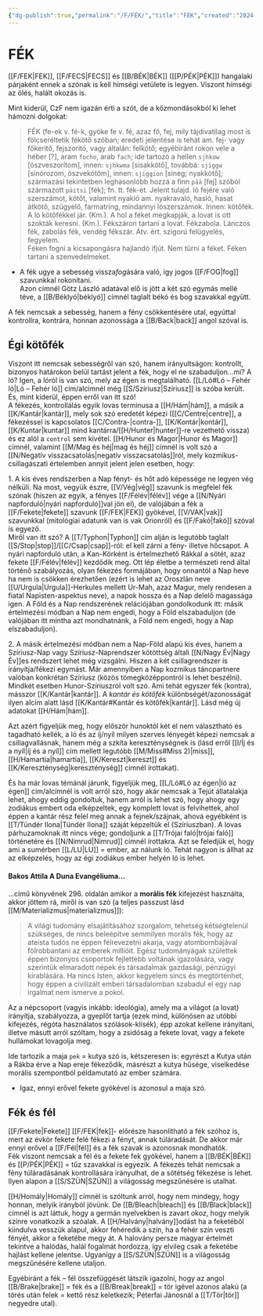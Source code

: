 ```yaml
---
{"dg-publish":true,"permalink":"/F/FÉK/","title":"FÉK","created":"2024-04-27T02:01","updated":"2024-10-24T16:26"}
---
```



# FÉK

[[F/FEK\|FEK]], [[F/FECS\|FECS]] és [[B/BÉK\|BÉK]] ([[P/PÉK\|PÉK]]) hangalaki párjaként ennek a szónak is kell hímségi vetülete is legyen. Viszont hímségi az ölés, halált okozás is.   

Mint kiderül, CzF nem igazán érti a szót, de a közmondásokból ki lehet hámozni dolgokat:  
> FÉK (fe-ek v. fé-k, gyöke fe v. fé, azaz fő, fej, mily tájdivatilag most is fölcseréltetik fékötő szóban; eredeti jelentése is tehát am. fej- vagy főkeritő, fejszoritó, vagy általán: felkötő; egyébiránt rokon vele a héber \[?\], aram `focho`, arab `fach`; ide tartozó a hellen `sjhkow` \[öszveszorítom\], innen: `sjhkwma` \[sisakkötő\], továbbá: `sjiggw` \[sinórozom, öszvekötöm\], innen: `sjiggion` \[sineg; nyakkötő\]; származási tekintetben leghasonlóbb hozzá a finn `pää` \[fej\] szóból származott `päitsi` \[fék\]; fn. tt. fék-et. Jelent tulajd. ló fejére való szerszámot, kötőt, valamint nyakló am. nyakravaló, hasló, hasat átkötő, szügyelő, farmatring, mindannyi lószerszámok. Innen: kötőfék. A ló kötőfékkel jár. (Km.). A hol a féket megkapják, a lovat is ott szokták keresni. (Km.). Fékszáron tartani a lovat. Fékzabola. Lánczos fék, zabolás fék, vendég fékszár. Átv. ért. szigorú felügyelés, fegyelem.  
> Féken fogni a kicsapongásra hajlandó ifjút. Nem tűrni a féket. Féken tartani a szenvedelmeket.  
- A fék ugye a sebesség vissza*fog*ására való, így jogos [[F/FOG\|fog]] szavunkkal rokonítani.  
Azon címnél Götz László adatával elő is jött a két szó egymás mellé téve, a [[B/Béklyó\|béklyó]] címnél taglalt békó és bog szavakkal együtt.  

A fék nemcsak a sebesség, hanem a fény csökkentésére utal, egyúttal kontrollra, kontrára, honnan azonossága a [[B/Back\|back]] angol szóval is.  

## Égi kötőfék

Viszont itt nemcsak sebességről van szó, hanem irányultságon: kontrollt, bizonyos határokon belül tartást jelent a fék, hogy el ne szabaduljon...mi? A ló? Igen, a lóról is van szó, mely az égen is megtalálható. [[L/Ló#Ló – Fehér ló\|Ló – Fehér ló]] cím/alcímnél még [[S/Szíriusz\|Szíriusz]] is szóba került. És, mint kiderül, éppen erről van itt szó!  
A fékezés, kontrollálás egyik lovas terminusa a [[H/Hám\|hám]], a másik a [[K/Kantár\|kantár]], mely sok szó eredetét képezi ([[C/Centre\|centre]], a fékezéssel is kapcsolatos [[C/Contra-\|contra-]], [[K/Kontár\|kontár]], [[K/Kuntar\|kuntar]] mind kantárra/[[H/Hunter\|hunter]]-re vezethető vissza) és ez alól a `control` sem kivétel. [[H/Hunor és Magor\|Hunor és Magor]] címnél, valamint [[M/Mag és héj\|mag és héj]] címnél is volt szó a [[N/Negatív visszacsatolás\|negatív visszacsatolás]]ról, mely kozmikus-csillagászati értelemben annyit jelent jelen esetben, hogy:  

1\. A kis éves rendszerben a Nap fényt- és hőt adó képessége ne legyen vég nélküli. Na most, vegyük észre, [[V/Vég\|vég]] szavunk is megfelel fék szónak (hiszen az egyik, a fényes [[F/Félév\|félév]] vége a [[N/Nyári napforduló\|nyári napforduló]]val jön el), de valójában a fék a [[F/Fekete\|fekete]] szavunk [[F/FEK\|FEK]] gyökével, [[V/VAK\|vak]] szavunkkal (mitológiai adatunk van is vak Orionról) és [[F/Fakó\|fakó]] szóval is egyező.  
Miről van itt szó? A [[T/Typhon\|Typhon]] cím alján is legutóbb taglalt [[S/Stop\|stop]]/[[C/Csap\|csap]]-ról: el kell zárni a fény- illetve hőcsapot. A nyári napforduló után, a Kan-Körként is értelmezhető Rákkal a sötét, azaz fekete [[F/Félév\|félév]] kezdődik meg. Ott lép életbe a természeti rend által történő szabályozás, olyan fékezés formájában, hogy onnantól a Nap heve ha nem is csökken érezhetően (ezért is lehet az Oroszlán neve [[U/Urgula\|Urgula]]-Herkules mellett Ur-Mah, azaz Magur, mely rendesen a fiatal Napisten-aspektus neve), a napok hossza és a Nap delelő magassága igen. A Föld és a Nap rendszerének relációjában gondolkodunk itt: másik értelmezési módban a Nap nem engedi, hogy a Föld elszabaduljon (de valójában itt mintha azt mondhatnánk, a Föld nem engedi, hogy a Nap elszabaduljon).  

2\. A másik értelmezési módban nem a Nap-Föld alapú kis éves, hanem a Szíriusz-Nap vagy Szíriusz-Naprendszer kötöttség általi [[N/Nagy Év\|Nagy Év]]es rendszert lehet még vizsgálni. Hiszen a két csillagrendszer is irányítja/fékezi egymást. Már amennyiben a Nap kozmikus táncpartnere valóban konkrétan Szíriusz (közös tömegközéppontról is lehet beszélni).  
Mindkét esetben Hunor-Szíriuszról volt szó. Ami tehát egyszer fék (kontra), másszor [[K/Kantár\|kantár]]. A *kantár és kötőfék* különbségét/azonosságát ilyen alcím alatt lásd [[K/Kantár#Kantár és kötőfék\|kantár]]. Lásd még új adatokat [[H/Hám\|hám]].  

Azt azért figyeljük meg, hogy először hunoktól két el nem választható és tagadható kellék, a ló és az íj/nyíl milyen szerves lényegét képezi nemcsak a csillagvallásnak, hanem még a szkíta kereszténységnek is (lásd erről [[I/Íj és a nyíl\|íj és a nyíl]] cím mellett legutóbb [[M/Miss#Miss 2)\|miss]], [[H/Hamartia\|hamartia]], [[K/Kereszt\|kereszt]] és [[K/Kereszténység\|kereszténység]] címnél írottakat).  

És ha már lovas témánál járunk, figyeljük meg, [[L/Ló#Ló az égen\|ló az égen]] cím/alcímnél is volt arról szó, hogy akár nemcsak a Tejút állatalakja lehet, ahogy eddig gondoltuk, hanem arról is lehet szó, hogy ahogy egy zodiákus embert oda elképzeltek, egy komplett lovat is felvihettek, ahol éppen a kantár rész felel meg annak a fejnek/szájnak, ahová egyébként is [[T/Tündér Ilona\|Tündér Ilona]] száját képzeltük el (Szíriuszban). A lovas párhuzamoknak itt nincs vége; gondoljunk a [[T/Trójai faló\|trójai faló]] történetére és [[N/Nimrud\|Nimrud]] címnél írottakra. Azt se feledjük el, hogy ami a sumérben [[L/LU\|LU]] = ember, az nálunk ló. Tehát nagyon is állhat az az elképzelés, hogy az égi zodiákus ember helyén ló is lehet.  

#### Bakos Attila A Duna Evangéliuma...

...című könyvének 296. oldalán amikor a **morális fék** kifejezést használta, akkor jöttem rá, miről is van szó (a teljes passzust lásd [[M/Materializmus\|materializmus]]):  
> A világi tudomány elsajátításához szorgalom, tehetség kétségtelenül szükséges, de nincs beleépítve semmilyen morális fék, hogy az ateista tudós ne éppen félrevezetni akarja, vagy atombombájával fölrobbantani az emberek millióit. Egész tudományágak születtek éppen bizonyos csoportok fejlettebb voltának igazolására, vagy szerintük elmaradott népek és társadalmak gazdasági, pénzügyi kirablására. Ha nincs Isten, akkor kegyelem sincs és megtörténhet, hogy éppen a civilizált emberi társadalomban szabadul el egy nap irgalmat nem ismerve a pokol.  

Az a népcsoport (vagyis inkább: ideológia), amely ma a világot (a lovat) irányítja, szabályozza, a gyeplőt tartja (ezek mind, különösen az utóbbi kifejezés, régóta használatos szólások-klisék), épp azokat kellene irányítani, illetve másutt arról szóltam, hogy a zsidóság a fekete lovat, vagy a fekete hullámokat lovagolja meg.  

Ide tartozik a maja `pek` = kutya szó is, kétszeresen is: egyrészt a Kutya után a Rákba érve a Nap ereje fékeződik, másrészt a kutya hűsége, viselkedése morális szempontból példamutató az ember számára.  
- Igaz, ennyi erővel fekete gyökével is azonosul a maja szó.

## Fék és fél

[[F/Fekete\|Fekete]] [[F/FEK\|fek]]- előrésze hasonlítható a fék szóhoz is, mert az évkör fekete felé fékezi a fényt, annak túláradását. De akkor már ennyi erővel a [[F/Fél\|fél]] és a fék szavak is azonosnak mondhatók.  
Fék viszont nemcsak a fél és a fekete fek gyökével, hanem a [[B/BÉK\|BÉK]] és [[P/PÉK\|PÉK]] = tűz szavakkal is egyezik. A fékezés tehát nemcsak a fény túláradásának kontrollására irányulhat, de a sötétség fékezése is lehet. Ilyen alapon a [[S/SZÜN\|SZÜN]] a világosság megszűnésére is utalhat.  

[[H/Homály\|Homály]] címnél is szóltunk arról, hogy nem mindegy, hogy honnan, melyik irányból jövünk. De [[B/Bleach\|bleach]] és [[B/Black\|black]] címnél is azt láttuk, hogy a germán nyelvekben is zavart okoz, hogy melyik színre vonatkozik a szóalak. A [[H/Halvány\|halvány]]odást ha a feketéből kiindulva vesszük alapul, akkor fehéredik a szín, ha a fehér szín veszti fényét, akkor a feketébe megy át. A halovány persze magyar értelmét tekintve a halódás, halál fogalmát hordozza, így elvileg csak a feketébe hajlást kellene jelentse. Ugyanígy a [[S/SZÜN\|SZÜN]] is a világosság megszűnésére kellene utaljon.  

Egyébiránt a fék – fél összefüggését látszik igazolni, hogy az angol [[B/Brake\|brake]] = fék és a [[B/Break\|break]] = tör igével azonos alakú (a törés után felek = kettő rész keletkezik; Péterfai Jánosnál a [[T/Tör\|tör]] negyedre utal).  